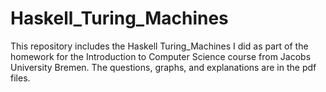 # Haskell_Turing_Machines
This repository includes the Haskell Turing_Machines I did as part of the homework for the Introduction to Computer Science course from Jacobs University Bremen. The questions, graphs, and explanations are in the pdf files.
